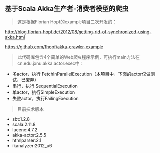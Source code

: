 ## 基于Scala Akka生产者-消费者模型的爬虫
  

> 这是根据Florian Hopf的example项目二次开发的：

http://blog.florian-hopf.de/2012/08/getting-rid-of-synchronized-using-akka.html

https://github.com/fhopf/akka-crawler-example

> 此代码库包含4个简单的Web爬虫程序示例，可执行main方法在cn.edu.jxnu.akka.actor.exec中：

* 多actor，执行 FetchInParallelExecution（本项目中，下面的actor仅做测试，已废弃）
* 串行，执行 SequentialExecution
* 单actor，执行SimpleExecution
* 失败actor，执行FailingExecution

> 目前技术版本

* sbt:1.2.8
* scala:2.11.8
* lucene:4.7.2
* akka-actor:2.5.5
* htmlparser:2.1
* ikanalyzer:2012_u6

